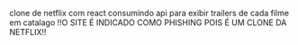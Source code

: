clone de netflix com react consumindo api para exibir trailers de cada filme em catalago 
!!O SITE É INDICADO COMO PHISHING POIS É UM CLONE DA NETFLIX!!
